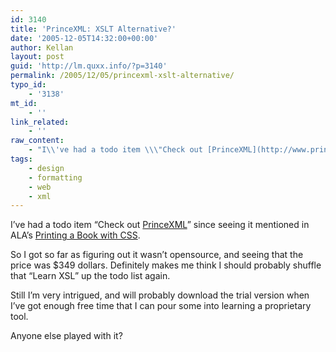 ```yaml
---
id: 3140
title: 'PrinceXML: XSLT Alternative?'
date: '2005-12-05T14:32:00+00:00'
author: Kellan
layout: post
guid: 'http://lm.quxx.info/?p=3140'
permalink: /2005/12/05/princexml-xslt-alternative/
typo_id:
    - '3138'
mt_id:
    - ''
link_related:
    - ''
raw_content:
    - "I\\'ve had a todo item \\\"Check out [PrinceXML](http://www.princexml.com/)\\\" since seeing it mentioned in ALA\\'s [Printing a Book with CSS](http://www.alistapart.com/articles/boom).\r\n\r\nSo I got so far as figuring out it wasn\\'t opensource, and seeing that the price was $349 dollars.  Definitely makes me think I should probably shuffle that \\\"Learn XSL\\\" up the todo list again.\r\n\r\nStill I\\'m very intrigued, and will probably download the trial version when I\\'ve got enough free time that I can pour some into learning a proprietary tool.\r\n\r\nAnyone else played with it?"
tags:
    - design
    - formatting
    - web
    - xml
---
```


I’ve had a todo item “Check out [PrinceXML](http://www.princexml.com/)” since seeing it mentioned in ALA’s [Printing a Book with CSS](http://www.alistapart.com/articles/boom).

So I got so far as figuring out it wasn’t opensource, and seeing that the price was $349 dollars. Definitely makes me think I should probably shuffle that “Learn XSL” up the todo list again.

Still I’m very intrigued, and will probably download the trial version when I’ve got enough free time that I can pour some into learning a proprietary tool.

Anyone else played with it?